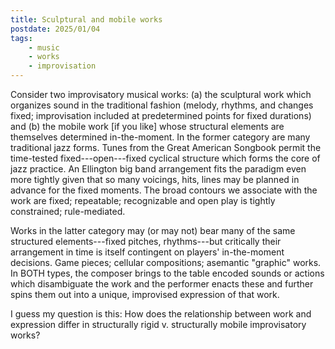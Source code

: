 ```yaml
---
title: Sculptural and mobile works
postdate: 2025/01/04
tags:
    - music
    - works
    - improvisation
---
```


Consider two improvisatory musical works: (a) the sculptural work which organizes sound in the traditional fashion (melody, rhythms, and changes fixed; improvisation included at predetermined points for fixed durations) and (b) the mobile work [if you like] whose structural elements are themselves determined in-the-moment. In the former category are many traditional jazz forms. Tunes from the Great American Songbook permit the time-tested fixed---open---fixed cyclical structure which forms the core of jazz practice. An Ellington big band arrangement fits the paradigm even more tightly given that so many voicings, hits, lines may be planned in advance for the fixed moments. The broad contours we associate with the work are fixed; repeatable; recognizable and open play is tightly constrained; rule-mediated.

Works in the latter category may (or may not) bear many of the same structured elements---fixed pitches, rhythms---but critically their arrangement in time is itself contingent on players' in-the-moment decisions. Game pieces; cellular compositions; asemantic "graphic" works. In BOTH types, the composer brings to the table encoded sounds or actions which disambiguate the work and the performer enacts these and further spins them out into a unique, improvised expression of that work.

I guess my question is this: How does the relationship between work and expression differ in structurally rigid v. structurally mobile improvisatory works?
